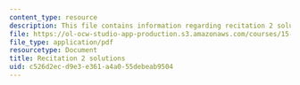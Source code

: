 ```yaml
---
content_type: resource
description: This file contains information regarding recitation 2 solutions.
file: https://ol-ocw-studio-app-production.s3.amazonaws.com/courses/15-053-optimization-methods-in-management-science-spring-2013/c526d2ecd9e3e361a4a055debeab9504_MIT15_053S13_rec02sol.pdf
file_type: application/pdf
resourcetype: Document
title: Recitation 2 solutions
uid: c526d2ec-d9e3-e361-a4a0-55debeab9504
---
```

